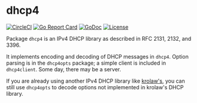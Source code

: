 # dhcp4

[![CircleCI](https://circleci.com/gh/u-root/dhcp4.svg?style=svg)](https://circleci.com/gh/u-root/dhcp4)
[![Go Report Card](https://goreportcard.com/badge/github.com/u-root/dhcp4)](https://goreportcard.com/report/github.com/u-root/dhcp4)
[![GoDoc](https://godoc.org/github.com/u-root/dhcp4?status.svg)](https://godoc.org/github.com/u-root/dhcp4)
[![License](https://img.shields.io/badge/License-BSD%203--Clause-blue.svg)](https://github.com/u-root/dhcp4/blob/master/LICENSE)

Package `dhcp4` is an IPv4 DHCP library as described in RFC 2131, 2132, and
3396.

It implements encoding and decoding of DHCP messages in `dhcp4`. Option parsing
is in the `dhcp4opts` package; a simple client is included in `dhcp4client`.
Some day, there may be a server.

If you are already using another IPv4 DHCP library like
[krolaw's](https://github.com/krolaw/dhcp4), you can still use `dhcp4opts` to
decode options not implemented in krolaw's DHCP library.
